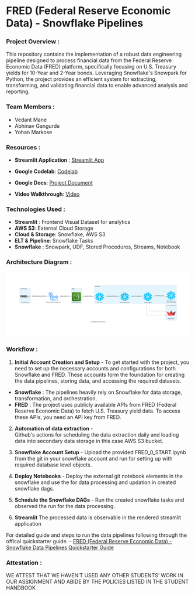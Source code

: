 # FRED (Federal Reserve Economic Data) - Snowflake Pipelines 

### Project Overview :
This repository contains the implementation of a robust data engineering pipeline designed to process financial data from the Federal Reserve Economic Data (FRED) platform, specifically focusing on U.S. Treasury yields for 10-Year and 2-Year bonds. Leveraging Snowflake's Snowpark for Python, the project provides an efficient system for extracting, transforming, and validating financial data to enable advanced analysis and reporting.


### Team Members :
- Vedant Mane
- Abhinav Gangurde
- Yohan Markose

### Resources : 
- **Streamlit Application** : [Streamlit App](https://fredanalytics.streamlit.app/)

- **Google Codelab**: [Codelab](https://codelabs-preview.appspot.com/?file_id=1jTG4u1Wsswd29oEoYj2Cy0oAIexVLM-iuCtUTEH-1QU#0)

- **Google Docs**: [Project Document](https://docs.google.com/document/d/1jTG4u1Wsswd29oEoYj2Cy0oAIexVLM-iuCtUTEH-1QU/edit?usp=sharing)

- **Video Walkthrough**: [Video]()

### Technologies Used :
- **Streamlit** : Frontend Visual Dataset for analytics
- **AWS S3**: External Cloud Storage
- **Cloud & Storage**: Snowflake, AWS S3
- **ELT & Pipeline**: Snowflake Tasks
- **Snowflake** : Snowpark, UDF, Stored Procedures, Streams, Notebook

### Architecture Diagram :

![Application Workflow Diagram](snowflake_data_pipeline.png)

### Workflow :

1. **Initial Account Creation and Setup** - 
To get started with the project, you need to set up the necessary accounts and configurations for both Snowflake and FRED. These accounts form the foundation for creating the data pipelines, storing data, and accessing the required datasets.

- **Snowflake** : The pipelines heavily rely on Snowflake for data storage, transformation, and orchestration.
- **FRED** : The project uses publicly available APIs from FRED (Federal Reserve Economic Data) to fetch U.S. Treasury yield data. To access these APIs, you need an API key from FRED.

2.  **Automation of data extraction** -  
Github's actions for scheduling the data extraction daily and loading data into secondary data storage in this case AWS S3 bucket.

3. **Snowflake Account Setup** - 
Upload the provided FRED_0_START.ipynb from the git in your snowflake account and run for setting up with required database level objects.

4. **Deploy Notebooks** -
Deploy the external git notebook elements in the snowflake and use the for data processing and updation in created snowflake dags.

5. **Schedule the Snowflake DAGs** -
Run the created snowflake tasks and observed the run for the data processing.

6. **Streamlit**
The processed data is observable in the rendered streamlit application

For detailed guide and steps to run the data pipelines following through the offical quickstarter guide. -
[FRED (Federal Reserve Economic Data) - Snowflake Data Pipelines Quickstarter Guide](https://docs.google.com/document/d/1jTG4u1Wsswd29oEoYj2Cy0oAIexVLM-iuCtUTEH-1QU/edit?tab=t.0) 

### Attestation :
WE ATTEST THAT WE HAVEN’T USED ANY OTHER STUDENTS’ WORK IN OUR ASSIGNMENT AND ABIDE BY THE POLICIES LISTED IN THE STUDENT HANDBOOK
